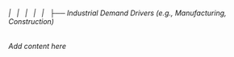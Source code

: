 ###### |   |   |   |   |   ├── Industrial Demand Drivers (e.g., Manufacturing, Construction)

*Add content here*